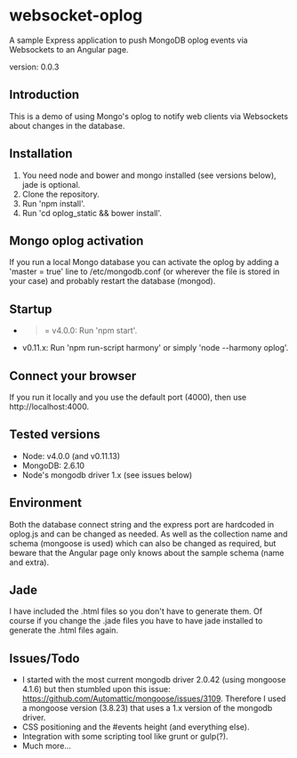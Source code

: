 # websocket-oplog
A sample Express application to push MongoDB oplog events via Websockets to an Angular page.

version: 0.0.3

## Introduction
This is a demo of using Mongo's oplog to notify web clients via Websockets about changes in the database.

## Installation
1. You need node and bower and mongo installed (see versions below), jade is optional.
2. Clone the repository.
2. Run 'npm install'.
3. Run 'cd oplog_static && bower install'.
 
## Mongo oplog activation
If you run a local Mongo database you can activate the oplog by adding a 'master = true' line to /etc/mongodb.conf (or wherever the file is stored in your case) and probably restart the database (mongod).

## Startup
- >= v4.0.0: Run 'npm start'.
- v0.11.x: Run 'npm run-script harmony' or simply 'node --harmony oplog'.

## Connect your browser
If you run it locally and you use the default port (4000), then use http://localhost:4000.

## Tested versions
- Node: v4.0.0 (and v0.11.13)
- MongoDB: 2.6.10
- Node's mongodb driver 1.x (see issues below)

## Environment
Both the database connect string and the express port are hardcoded in oplog.js and can be changed as needed. As well as the collection name and schema (mongoose is used) which can also be changed as required, but beware that the Angular page only knows about the sample schema (name and extra).

## Jade
I have included the .html files so you don't have to generate them. Of course if you change the .jade files you have to have  jade installed to generate the .html files again.

## Issues/Todo
- I started with the most current mongodb driver 2.0.42 (using mongoose 4.1.6) but then stumbled upon this issue: https://github.com/Automattic/mongoose/issues/3109. Therefore I used a mongoose version (3.8.23) that uses a 1.x version of the mongodb driver.
- CSS positioning and the #events height (and everything else).
- Integration with some scripting tool like grunt or gulp(?).
- Much more...
